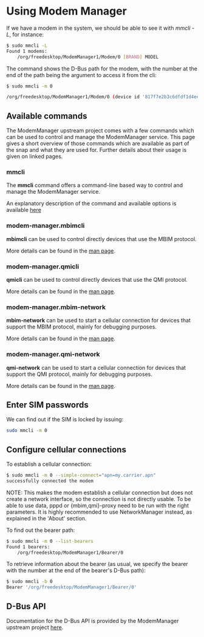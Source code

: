 # Using Modem Manager

If we have a modem in the system, we should be able to see it with _mmcli -L_, for instance:

```bash
$ sudo mmcli -L
Found 1 modems:
    /org/freedesktop/ModemManager1/Modem/0 [BRAND] MODEL
```
The command shows the D-Bus path for the modem, with the number at the end of the path being the argument to access it from the cli:

```bash
$ sudo mmcli -m 0

/org/freedesktop/ModemManager1/Modem/0 (device id '817f7e2b3c6dfdf1d4ee7f4c4ecc34de61bc5de9')
```
## Available commands

The ModemManager upstream project comes with a few commands which can be used to control and manage the ModemManager service. This page gives a short overview of those commands which are available as part of the snap and what they are used for. Further details about their usage is given on linked pages.

### mmcli

The  **mmcli**  command offers a command-line based way to control and manage the ModemManager service.

An explanatory description of the command and available options is available [here](https://www.freedesktop.org/software/ModemManager/man/latest/mmcli.8.html)

### modem-manager.mbimcli

**mbimcli**  can be used to control directly devices that use the MBIM protocol.

More details can be found in the [man page](http://manpages.ubuntu.com/manpages/focal/man1/mbimcli.1.html).

### modem-manager.qmicli

**qmicli**  can be used to control directly devices that use the QMI protocol.

More details can be found in the [man page](http://manpages.ubuntu.com/manpages/focal/man1/qmicli.1.html).

### modem-manager.mbim-network

**mbim-network**  can be used to start a cellular connection for devices that support the MBIM protocol, mainly for debugging purposes.

More details can be found in the [man page](http://manpages.ubuntu.com/manpages/focal/man1/mbim-network.1.html).

### modem-manager.qmi-network

**qmi-network**  can be used to start a cellular connection for devices that support the QMI protocol, mainly for debugging purposes.

More details can be found in the [man page](http://manpages.ubuntu.com/manpages/focal/man1/qmi-network.1.html).


## Enter SIM passwords

We can find out if the SIM is locked by issuing:

```bash
sudo mmcli -m 0
```

## Configure cellular connections

To establish a cellular connection:

```bash
$ sudo mmcli -m 0 --simple-connect="apn=my.carrier.apn"
successfully connected the modem
```

NOTE: This makes the modem establish a cellular connection but does not create a network interface, so the connection is not directly usable. To be able to use data, pppd or {mbim,qmi}-proxy need to be run with the right parameters. It is highly recommended to use NetworkManager instead, as explained in the 'About' section.

To find out the bearer path:
```bash
$ sudo mmcli -m 0 --list-bearers
Found 1 bearers:
    /org/freedesktop/ModemManager1/Bearer/0
```
To retrieve information about the bearer (as usual, we specify the bearer with the number at the end of the bearer's D-Bus path):

```bash
$ sudo mmcli -b 0
Bearer '/org/freedesktop/ModemManager1/Bearer/0'
```

## D-Bus API

Documentation for the D-Bus API is provided by the ModemManager upstream project [here](https://www.freedesktop.org/software/ModemManager/api/latest/).


